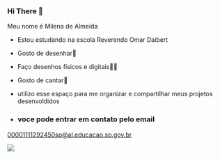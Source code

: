 ### Hi There 🦇

Meu nome é Milena de Almeida

- Estou estudando na escola Reverendo Omar Daibert

- Gosto de desenhar🎨

- Faço desenhos fisicos e digitais🧑‍🎨

- Gosto de cantar🎤
- utilizo esse espaço para me organizar e compartilhar meus projetos desenvoldidos

- ### voce pode entrar em contato pelo email
00001111292450sp@al.educacao.sp.gov.br

![](https://media1.tenor.com/m/oHbF6tch2FoAAAAC/nico-robin-one-piece.gif)
